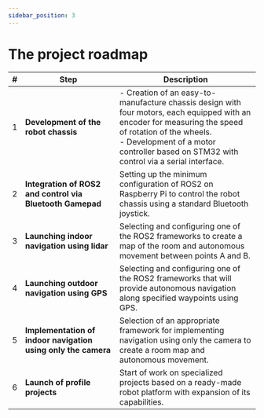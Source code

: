 ```yaml
---
sidebar_position: 3
---
```

# The project roadmap

|#| Step|Description|
|--- | --- |--- |
| 1 | **Development of the robot chassis** | - Creation of an easy-to-manufacture chassis design with four motors, each equipped with an encoder for measuring the speed of rotation of the wheels. <br/> - Development of a motor controller based on STM32 with control via a serial interface. |
| 2 | **Integration of ROS2 and control via Bluetooth Gamepad** | Setting up the minimum configuration of ROS2 on Raspberry Pi to control the robot chassis using a standard Bluetooth joystick. |
| 3 | **Launching indoor navigation using lidar** | Selecting and configuring one of the ROS2 frameworks to create a map of the room and autonomous movement between points A and B. |
| 4 | **Launching outdoor navigation using GPS** | Selecting and configuring one of the ROS2 frameworks that will provide autonomous navigation along specified waypoints using GPS. |
| 5 | **Implementation of indoor navigation using only the camera** | Selection of an appropriate framework for implementing navigation using only the camera to create a room map and autonomous movement. |
| 6 | **Launch of profile projects** | Start of work on specialized projects based on a ready-made robot platform with expansion of its capabilities. |
